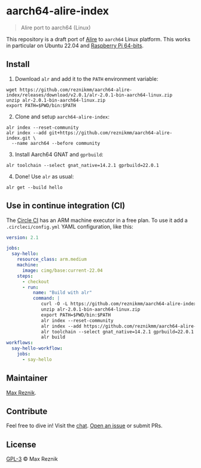 # aarch64-alire-index
> Alire port to aarch64 (Linux)

This repository is a draft port of [Alire](https://alire.ada.dev/) to `aarch64` Linux platform.
This works in particular on Ubuntu 22.04 and [Raspberry Pi 64-bits](https://ubuntu.com/download/raspberry-pi).

## Install

1. Download `alr` and add it to the `PATH` environment variable:

```
wget https://github.com/reznikmm/aarch64-alire-index/releases/download/v2.0.1/alr-2.0.1-bin-aarch64-linux.zip
unzip alr-2.0.1-bin-aarch64-linux.zip
export PATH=$PWD/bin:$PATH
```

2. Clone and setup `aarch64-alire-index`:

```
alr index --reset-community
alr index --add git+https://github.com/reznikmm/aarch64-alire-index.git \
  --name aarch64 --before community
```

3. Install Aarch64 GNAT and `gprbuild`:

```
alr toolchain --select gnat_native=14.2.1 gprbuild=22.0.1
```

4. Done! Use `alr` as usual:
```
alr get --build hello
```

## Use in continue integration (CI)

The [Circle CI](https://circleci.com/docs/2.0/arm-resources/) has an ARM
machine executor in a free plan.
To use it add a `.circleci/config.yml` YAML configuration, like this:

```yaml
version: 2.1

jobs:
  say-hello:
    resource_class: arm.medium
    machine:
      image: cimg/base:current-22.04
    steps:
      - checkout
      - run:
          name: "Build with alr"
          command: |
             curl -O -L https://github.com/reznikmm/aarch64-alire-index/releases/download/v2.0.1/alr-2.0.1-bin-aarch64-linux.zip
             unzip alr-2.0.1-bin-aarch64-linux.zip
             export PATH=$PWD/bin:$PATH
             alr index --reset-community
             alr index --add https://github.com/reznikmm/aarch64-alire-index.git --name aarch64 --before community
             alr toolchain --select gnat_native=14.2.1 gprbuild=22.0.1
             alr build
workflows:
  say-hello-workflow:
    jobs:
      - say-hello
```

## Maintainer

[Max Reznik](https://github.com/reznikmm).

## Contribute

Feel free to dive in! Visit the [chat](https://gitter.im/ada-lang/Alire).
[Open an issue](https://github.com/reznikmm/aarch64-alire-index/issues/new)
or submit PRs.

## License

[GPL-3](LICENSE) © Max Reznik
